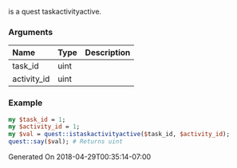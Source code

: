 is a quest taskactivityactive.
### Arguments
**Name**|**Type**|**Description**
:---|:---|:---
task_id|uint|
activity_id|uint|

### Example

```perl
my $task_id = 1;
my $activity_id = 1;
my $val = quest::istaskactivityactive($task_id, $activity_id);
quest::say($val); # Returns uint
```


Generated On 2018-04-29T00:35:14-07:00